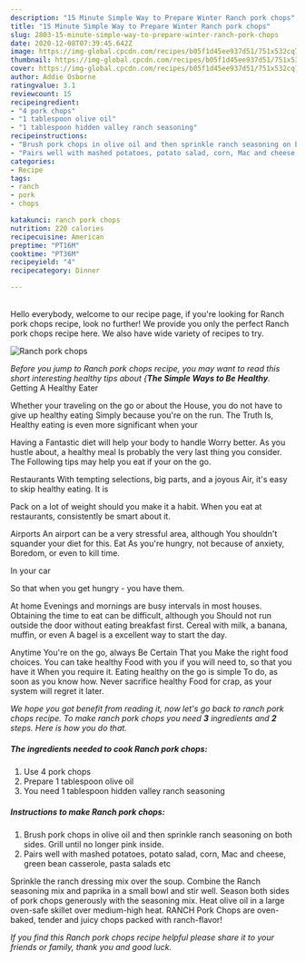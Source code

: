 ```yaml
---
description: "15 Minute Simple Way to Prepare Winter Ranch pork chops"
title: "15 Minute Simple Way to Prepare Winter Ranch pork chops"
slug: 2803-15-minute-simple-way-to-prepare-winter-ranch-pork-chops
date: 2020-12-08T07:39:45.642Z
image: https://img-global.cpcdn.com/recipes/b05f1d45ee937d51/751x532cq70/ranch-pork-chops-recipe-main-photo.jpg
thumbnail: https://img-global.cpcdn.com/recipes/b05f1d45ee937d51/751x532cq70/ranch-pork-chops-recipe-main-photo.jpg
cover: https://img-global.cpcdn.com/recipes/b05f1d45ee937d51/751x532cq70/ranch-pork-chops-recipe-main-photo.jpg
author: Addie Osborne
ratingvalue: 3.1
reviewcount: 15
recipeingredient:
- "4 pork chops"
- "1 tablespoon olive oil"
- "1 tablespoon hidden valley ranch seasoning"
recipeinstructions:
- "Brush pork chops in olive oil and then sprinkle ranch seasoning on both sides. Grill until no longer pink inside."
- "Pairs well with mashed potatoes, potato salad, corn, Mac and cheese, green bean casserole, pasta salads etc"
categories:
- Recipe
tags:
- ranch
- pork
- chops

katakunci: ranch pork chops 
nutrition: 220 calories
recipecuisine: American
preptime: "PT16M"
cooktime: "PT36M"
recipeyield: "4"
recipecategory: Dinner

---
```

<br>
Hello everybody, welcome to our recipe page, if you're looking for Ranch pork chops recipe, look no further! We provide you only the perfect Ranch pork chops recipe here. We also have wide variety of recipes to try.
<br>


![Ranch pork chops](https://img-global.cpcdn.com/recipes/b05f1d45ee937d51/751x532cq70/ranch-pork-chops-recipe-main-photo.jpg)

<i>Before you jump to Ranch pork chops recipe, you may want to read this short interesting healthy tips about {<strong>The Simple Ways to Be Healthy</strong>.</i>
Getting A Healthy Eater

Whether your traveling on the go or about the
House, you do not have to give up healthy eating
Simply because you're on the run. The Truth Is,
Healthy eating is even more significant when your


Having a Fantastic diet will help your body to handle
Worry better. As you hustle about, a healthy meal
Is probably the very last thing you consider. The
Following tips may help you eat if your on the go.

Restaurants
With tempting selections, big parts, and a joyous 
Air, it's easy to skip healthy eating. It is 

Pack on a lot of weight should you make it a habit.
When you eat at restaurants, consistently be smart
about it.

Airports
An airport can be a very stressful area, although
You shouldn't squander your diet for this. Eat
As you're hungry, not because of anxiety,
Boredom, or even to kill time.

In your car

So that when you get hungry - you have them.

At home
Evenings and mornings are busy intervals in most houses.
Obtaining the time to eat can be difficult, although you
Should not run outside the door without eating breakfast
first. Cereal with milk, a banana, muffin, or even
A bagel is a excellent way to start the day.

Anytime You're on the go, always Be Certain That you
Make the right food choices. You can take healthy
Food with you if you will need to, so that you have it
When you require it. Eating healthy on the go is simple 
To do, as soon as you know how. Never sacrifice healthy
Food for crap, as your system will regret it later.


<i>We hope you got benefit from reading it, now let's go back to ranch pork chops recipe. To make ranch pork chops you need <strong>3</strong> ingredients and <strong>2</strong> steps. Here is how you do that.
</i>

##### The ingredients needed to cook Ranch pork chops:

1. Use 4 pork chops
1. Prepare 1 tablespoon olive oil
1. You need 1 tablespoon hidden valley ranch seasoning


##### Instructions to make Ranch pork chops:

1. Brush pork chops in olive oil and then sprinkle ranch seasoning on both sides. Grill until no longer pink inside.
1. Pairs well with mashed potatoes, potato salad, corn, Mac and cheese, green bean casserole, pasta salads etc


Sprinkle the ranch dressing mix over the soup. Combine the Ranch seasoning mix and paprika in a small bowl and stir well. Season both sides of pork chops generously with the seasoning mix. Heat olive oil in a large oven-safe skillet over medium-high heat. RANCH Pork Chops are oven-baked, tender and juicy chops packed with ranch-flavor! 

<i>If you find this Ranch pork chops recipe helpful please share it to your friends or family, thank you and good luck.</i>
